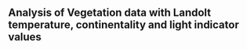 ## Analysis of Vegetation data with Landolt temperature, continentality and light indicator values

